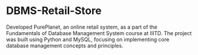 # DBMS-Retail-Store

Developed PurePlanet, an online retail system, as a part of the Fundamentals of Database Management System course at IIITD. The project was built using Python and MySQL, focusing on implementing core database management concepts and principles.
